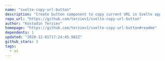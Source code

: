 ```yaml
---
name: "svelte-copy-url-button"
description: "Create button component to copy current URL in Svelte applications."
repo_url: "https://github.com/terziev1/svelte-copy-url-button"
author: "Kostadin Terziev"
homepage: "https://github.com/terziev1/svelte-copy-url-button#readme"
dependents: 1
updated: "2020-12-01T17:24:45.982Z"
github_stars: 3
tags: 
  - ui
---
```

